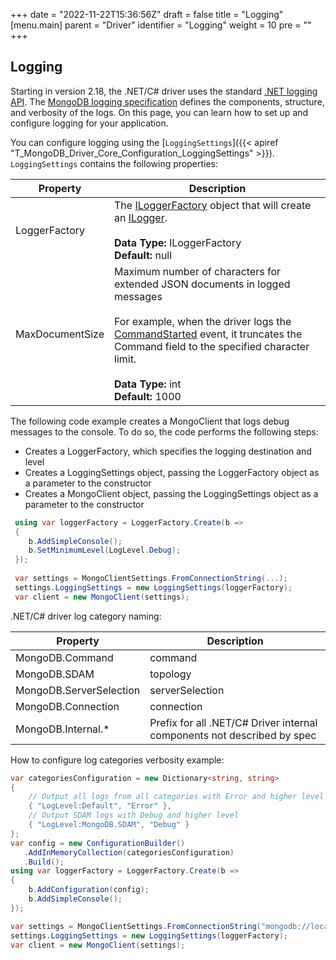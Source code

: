 +++
date = "2022-11-22T15:36:56Z"
draft = false
title = "Logging"
[menu.main]
  parent = "Driver"
  identifier = "Logging"
  weight = 10
  pre = "<i class='fa'></i>"
+++

## Logging

Starting in version 2.18, the .NET/C# driver uses the standard  [.NET logging API](https://learn.microsoft.com/en-us/dotnet/core/extensions/logging?tabs=command-line). The [MongoDB logging specification](https://github.com/mongodb/specifications/blob/master/source/logging/logging.rst) defines the components, structure, and verbosity of the logs. On this page, you can learn how to set up and configure logging for your application.

You can configure logging using the [`LoggingSettings`]({{< apiref "T_MongoDB_Driver_Core_Configuration_LoggingSettings" >}}). ```LoggingSettings``` contains the following properties:

|Property|Description|
|--------|-----------|
|LoggerFactory|The [ILoggerFactory](https://learn.microsoft.com/en-us/dotnet/api/microsoft.extensions.logging.iloggerfactory?view=dotnet-plat-ext-6.0) object that will create an [ILogger](https://learn.microsoft.com/en-us/dotnet/api/microsoft.extensions.logging.ilogger?view=dotnet-plat-ext-6.0).<br><br>**Data Type:** ILoggerFactory<br>**Default:** null  |
|MaxDocumentSize|Maximum number of characters for extended JSON documents in logged messages<br><br>For example, when the driver logs the [CommandStarted](https://github.com/mongodb/specifications/blob/master/source/command-logging-and-monitoring/command-logging-and-monitoring.rst#command-started-message) event, it truncates the Command field to the specified character limit.<br><br>**Data Type:** int<br>**Default:** 1000|


The following code example creates a MongoClient that logs debug messages to the console. To do so, the code performs the following steps:

- Creates a LoggerFactory, which specifies the logging destination and level
- Creates a LoggingSettings object, passing the LoggerFactory object as a parameter to the constructor
- Creates a MongoClient object, passing the LoggingSettings object as a parameter to the constructor


```csharp
 using var loggerFactory = LoggerFactory.Create(b =>
 {
    b.AddSimpleConsole();
    b.SetMinimumLevel(LogLevel.Debug);
 });
 
 var settings = MongoClientSettings.FromConnectionString(...);
 settings.LoggingSettings = new LoggingSettings(loggerFactory);
 var client = new MongoClient(settings);
```
.NET/C# driver log category naming:

|Property|Description|
|--------|-----------|
|MongoDB.Command|command|
|MongoDB.SDAM|topology|
|MongoDB.ServerSelection|serverSelection|
|MongoDB.Connection|connection|
|MongoDB.Internal.*|Prefix for all .NET/C# Driver internal components not described by spec|


How to configure log categories verbosity example:

```csharp
var categoriesConfiguration = new Dictionary<string, string>
{
    // Output all logs from all categories with Error and higher level
    { "LogLevel:Default", "Error" },
    // Output SDAM logs with Debug and higher level
    { "LogLevel:MongoDB.SDAM", "Debug" }
};
var config = new ConfigurationBuilder()
   .AddInMemoryCollection(categoriesConfiguration)
   .Build();
using var loggerFactory = LoggerFactory.Create(b =>
{
    b.AddConfiguration(config);
    b.AddSimpleConsole();
});

var settings = MongoClientSettings.FromConnectionString("mongodb://localhost:27017");
settings.LoggingSettings = new LoggingSettings(loggerFactory);
var client = new MongoClient(settings);
```
